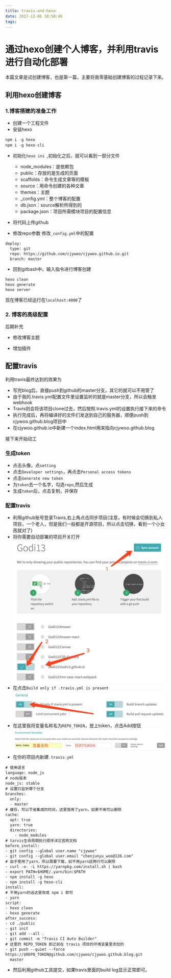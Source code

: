 ```yaml
---
title: travis-and-hexo
date: 2017-12-06 18:58:46
tags:
---
```


# 通过hexo创建个人博客，并利用travis进行自动化部署

本篇文章是试创建博客，也是第一篇，主要将我零基础创建博客的过程记录下来。


## 利用hexo创建博客

### 1.博客搭建的准备工作

* 创建一个工程文件
* 安装hexo
``` js
npm i -g hexo
npm i -g hexo-cli
```

* 初始化``hexo ini ``,初始化之后，就可以看到一部分文件
  * node_modules：是依赖包
  * public：存放的是生成的页面
  * scaffolds：命令生成文章等的模板
  * source：用命令创建的各种文章
  * themes：主题
  * \_config.yml：整个博客的配置
  * db.json：source解析所得到的
  * package.json：项目所需模块项目的配置信息

* 将代码上传github 
* 修改repo参数
修改``_config.yml``中的配置

```
deploy:
  type: git
  repo: https://github.com/cjywoo/cjywoo.github.io.git
  branch: master
```

* 回到gitbash中，输入指令进行博客创建

```
hexo clean
hexo generate
hexo server
```

现在博客已经运行在``localhost:4000``了

### 2. 博客的高级配置

后期补充

* 修改博客主题

* 增加插件

## 配置travis

利用travis最终达到的效果为
* 写完blog后，直接push到github的master分支，其它的就可以不用管了
* 由于我的.travis.yml配置文件里设置监听的就是master分支，所以会触发webhook
* Travis则会将该项目clone过去，然后按照.travis.yml的设置执行接下来的命令
* 执行完成后，再将编译好的文件们发送到自己的服务器，顺便push到cjywoo.github.blog项目中
* 在cjywoo.github.io中新建一个index.html用来指向cjywoo.github.blog

接下来开始动工

### 生成token
* 点击头像，点``setting``
* 点击``Developer settings``，再点击``Personal access tokens``
* 点击``Generate new token``
* 为``token``去一个名字，勾选``repo``,然后生成
* 生成``token``后，点击复制，并保存

### 配置travis
* 利用github账号登录Travis,右上角点击同步项目(注意，有时候会切换到私人项目，一个老人，但是我们一般都是开源项目，所以点击切换，看到一个小女孩就对了)
* 将你需要自动部署的项目开关打开
![travisfirst](travis-and-hexo/travisfirst.png)
* 在点击``Build only if .travis.yml is present``
![present](travis-and-hexo/present.png)
* 在这里我将变量名称名为```REPO_TOKEN```，放上token，点击Add按钮
![token](travis-and-hexo/value.png)
* 在你的项目内新建``.travis.yml``

```
# 使用语言
language: node_js
# node版本
node_js: stable
# 设置只监听哪个分支
branches:
  only:
  - master
# 缓存，可以节省集成的时间，这里我用了yarn，如果不用可以删除
cache:
  apt: true
  yarn: true
  directories:
    - node_modules
# tarvis生命周期执行顺序详见官网文档
before_install:
- git config --global user.name "cjywoo"
- git config --global user.email "chenjunyu_woo@126.com"
# 由于使用了yarn，所以需要下载，如不用yarn这两行可以删除
- curl -o- -L https://yarnpkg.com/install.sh | bash
- export PATH=$HOME/.yarn/bin:$PATH
- npm install -g hexo
- npm install -g hexo-cli
install:
# 不用yarn的话这里改成 npm i 即可
- yarn
script:
- hexo clean
- hexo generate
after_success:
- cd ./public
- git init
- git add --all .
- git commit -m "Travis CI Auto Builder"
# 这里的 REPO_TOKEN 即之前在 travis 项目的环境变量里添加的
- git push --quiet --force https://$REPO_TOKEN@github.com/cjywoo/cjywoo.github.blog.git
  master
```

* 然后利用github工具提交，如果travis里面的build log显示正常即可。